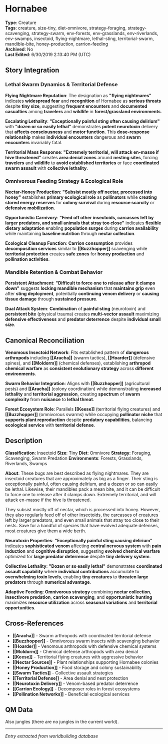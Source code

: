 # Hornabee

**Type**: Creature  
**Tags**: creature, size-tiny, diet-omnivore, strategy-foraging, strategy-scavenging, strategy-swarm, env-forests, env-grasslands, env-riverlands, env-swamps, insectoid, flying-nightmare, lethal-sting, territorial-swarm, mandible-bite, honey-production, carrion-feeding  
**Archived**: No  
**Last Edited**: 6/30/2019 2:13:40 PM (UTC)

## Story Integration

### Lethal Swarm Dynamics & Territorial Defense
**Flying Nightmare Reputation**: The designation as **"flying nightmares"** indicates **widespread fear** and **recognition** of Hornabee as **serious threats** despite **tiny size**, suggesting **frequent encounters** and **documented casualties** among **travelers** and **wildlife** in **forest/grassland environments**.

**Escalating Lethality**: **"Exceptionally painful sting often causing delirium"** with **"dozen or so easily lethal"** demonstrates **potent neurotoxin** delivery that **affects consciousness** and **motor function**. This **dose-response relationship** makes **individual encounters** dangerous and **swarm encounters** invariably fatal.

**Territorial Mass Response**: **"Extremely territorial, will attack en-masse if hive threatened"** creates **area denial zones** around **nesting sites**, forcing **travelers** and **wildlife** to **avoid established territories** or face **coordinated swarm assault** with **collective lethality**.

### Omnivorous Feeding Strategy & Ecological Role
**Nectar-Honey Production**: **"Subsist mostly off nectar, processed into honey"** establishes **primary ecological role** as **pollinators** while **creating stored energy reserves** for **colony survival** during **resource scarcity** or **defensive mobilization**.

**Opportunistic Carnivory**: **"Feed off other insectoids, carcasses left by larger predators, and small animals that stray too close"** indicates **flexible dietary adaptation** enabling **population surges** during **carrion availability** while maintaining **baseline nutrition** through **nectar collection**.

**Ecological Cleanup Function**: **Carrion consumption** provides **decomposition services** similar to **[[Buzzhopper]]** scavenging while **territorial protection** creates **safe zones** for **honey production** and **pollination activities**.

### Mandible Retention & Combat Behavior
**Persistent Attachment**: **"Difficult to force one to release after it clamps down"** suggests **locking mandible mechanism** that **maintains grip** even after **sting deployment**, potentially **continuing venom delivery** or **causing tissue damage** through **sustained pressure**.

**Dual Attack System**: **Combination** of **painful sting** (neurotoxin) and **persistent bite** (physical trauma) creates **multi-vector assault** maximizing **defensive effectiveness** and **predator deterrence** despite **individual small size**.

## Canonical Reconciliation

**Venomous Insectoid Network**: Fits established pattern of **dangerous arthropods** including **[[Aracha]]** (swarm tactics), **[[Hoarder]]** (defensive spines), and **[[Moldorm]]** (chemical defenses), establishing **arthropod chemical warfare** as **consistent evolutionary strategy** across **different environments**.

**Swarm Behavior Integration**: Aligns with **[[Buzzhopper]]** (agricultural pests) and **[[Aracha]]** (colony coordination) while demonstrating **increased lethality** and **territorial aggression**, creating **spectrum** of **swarm complexity** from **nuisance** to **lethal threat**.

**Forest Ecosystem Role**: Parallels **[[Keese]]** (territorial flying creatures) and **[[Buzzhopper]]** (omnivorous swarms) while occupying **pollinator niche** that **supports plant reproduction** despite **predatory capabilities**, balancing **ecological service** with **territorial defense**.

## Description
**Classification**:
Insectoid
**Size**:
Tiny
**Diet**:
Omnivore
**Strategy**:
Foraging, Scavenging, Swarm Predation
**Environments**:
Forests, Grasslands, Riverlands, Swamps

**About**:
These bugs are best described as flying nightmares. They are insectoid creatures that are approximately as big as a finger. Their sting is exceptionally painful, often causing delirium, and a dozen or so can easily be lethal. Likewise, their mandibles pack a mean bite, and it can be difficult to force one to release after it clamps down.  Extremely territorial, and will attack en-masse if the hive is threatened.

They subsist mostly off of nectar, which is processed into honey. However, they also regularly feed off of other insectoids, the carcasses of creatures left by larger predators, and even small animals that stray too close to their nests. Save for a handful of species that have evolved adequate defenses, most creatures give them a wide berth.

**Neurotoxin Properties**: **"Exceptionally painful sting causing delirium"** indicates **sophisticated venom** affecting **central nervous system** with **pain induction** and **cognitive disruption**, suggesting **evolved chemical warfare** optimized for **large predator deterrence** despite **tiny delivery system**.

**Collective Lethality**: **"Dozen or so easily lethal"** demonstrates **coordinated assault capability** where **individual contributions** accumulate to **overwhelming toxin levels**, enabling **tiny creatures** to **threaten large predators** through **numerical advantage**.

**Adaptive Feeding**: **Omnivorous strategy** combining **nectar collection**, **insectivore predation**, **carrion scavenging**, and **opportunistic hunting** maximizes **resource utilization** across **seasonal variations** and **territorial opportunities**.

## Cross-References
- **[[Aracha]]** - Swarm arthropods with coordinated territorial defense
- **[[Buzzhopper]]** - Omnivorous swarm insects with scavenging behavior
- **[[Hoarder]]** - Venomous arthropods with defensive chemical systems
- **[[Moldorm]]** - Chemical defense arthropods with area denial
- **[[Keese]]** - Territorial flying creatures with aggressive behavior
- **[[Nectar Sources]]** - Plant relationships supporting Hornabee colonies
- **[[Honey Production]]** - Food storage and colony sustainability
- **[[Swarm Tactics]]** - Collective assault strategies
- **[[Territorial Defense]]** - Area denial and nest protection
- **[[Neurotoxin Delivery]]** - Venom-based predator deterrence
- **[[Carrion Ecology]]** - Decomposer roles in forest ecosystems
- **[[Pollination Networks]]** - Beneficial ecological services

## QM Data
Also jungles (there are no jungles in the current world).

---
*Entry extracted from worldbuilding database*
